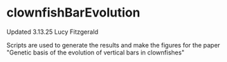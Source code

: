# clownfishBarEvolution
Updated 3.13.25 Lucy Fitzgerald

Scripts are used to generate the results and make the figures for the paper "Genetic basis of the evolution of vertical bars in clownfishes"
